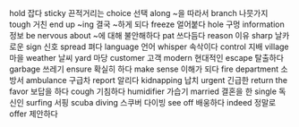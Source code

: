 hold		잡다
sticky		끈적거리는
choice		선택
along		~을 따라서
branch		나뭇가지
tough		거친
end up ~ing		결국 ~하게 되다
freeze		얼어붙다
hole		구멍
information		정보
be nervous about		~에 대해 불안해하다
pat		쓰다듬다
reason		이유
sharp		날카로운
sign		신호
spread		펴다
language		언어
whisper		속삭이다
control		지배
village		마을
weather		날씨
yard		마당
customer		고객
modern		현대적인
escape		탈출하다
garbage		쓰레기
ensure		확실히 하다
make sense		이해가 되다
fire department		소방서
ambulance		구급차
report		알리다
kidnapping		납치
urgent		긴급한
return the favor		보답을 하다
cough		기침하다
humidifier		가습기
married		결혼을 한
single		독신인
surfing		서핑
scuba diving		스쿠버 다이빙
see off		배웅하다
indeed		정말로
offer		제안하다